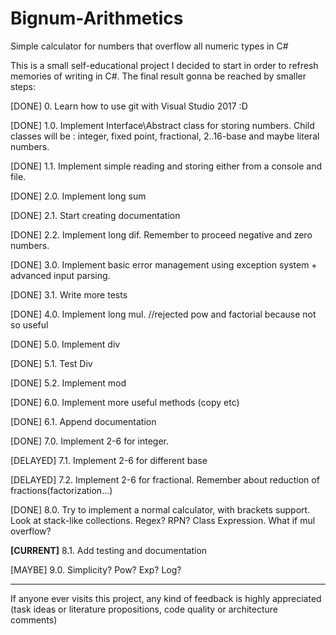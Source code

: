 ﻿# Bignum-Arithmetics #
Simple calculator for numbers that overflow all numeric types in C#

This is a small self-educational project I decided to start in order to refresh memories of writing in C#. The final result gonna be reached by smaller steps:

[DONE] 0. Learn how to use git with Visual Studio 2017 :D

[DONE] 1.0. Implement Interface\Abstract class for storing numbers. Child classes will be : integer, fixed point, fractional, 2..16-base and maybe literal numbers.

[DONE] 1.1. Implement simple reading and storing either from a console and file.

[DONE] 2.0. Implement long sum

[DONE] 2.1. Start creating documentation

[DONE] 2.2. Implement long dif. Remember to proceed negative and zero numbers.

[DONE] 3.0. Implement basic error management using exception system + advanced input parsing.

[DONE] 3.1. Write more tests

[DONE] 4.0. Implement long mul. //rejected pow and factorial because not so useful

[DONE] 5.0. Implement div

[DONE] 5.1. Test Div

[DONE] 5.2. Implement mod

[DONE] 6.0. Implement more useful methods (copy etc)

[DONE] 6.1. Append documentation

[DONE] 7.0. Implement 2-6 for integer.

[DELAYED] 7.1. Implement 2-6 for different base

[DELAYED] 7.2. Implement 2-6 for fractional. Remember about reduction of fractions(factorization...)

[DONE] 8.0. Try to implement a normal calculator, with brackets support. Look at stack-like collections. Regex? RPN? Class Expression. What if mul overflow?

<b>[CURRENT]</b> 8.1. Add testing and documentation

[MAYBE] 9.0. Simplicity? Pow? Exp? Log?

----------

If anyone ever visits this project, any kind of feedback is highly appreciated (task ideas or literature propositions, code quality or architecture comments)
